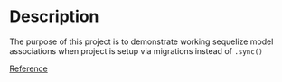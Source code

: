 # Description

The purpose of this project is to demonstrate working sequelize model associations when project is setup via migrations instead of `.sync()`

[Reference](https://levelup.gitconnected.com/creating-sequelize-associations-with-the-sequelize-cli-tool-d83caa902233)
